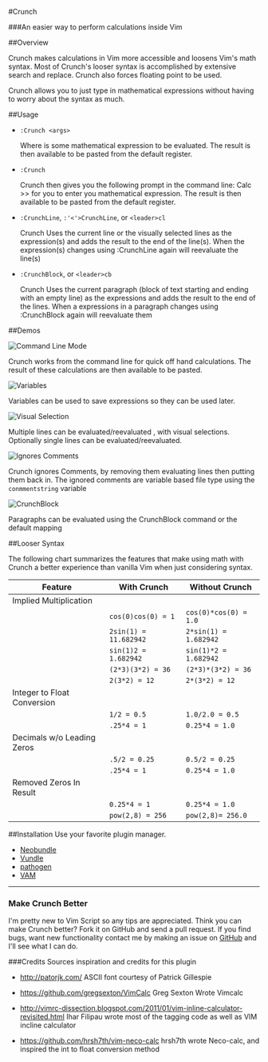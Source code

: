 #Crunch

###An easier way to perform calculations inside Vim

##Overview

Crunch makes calculations in Vim more accessible and loosens Vim's math syntax.
Most of Crunch's looser syntax is accomplished by extensive search and replace.
Crunch also forces floating point to be used. 

Crunch allows you to just type in mathematical expressions without having to
worry about the syntax as much.

##Usage
*   `:Crunch <args>`

    Where <args> is some mathematical expression to be evaluated. The result
    is then available to be pasted from the default register.

*  `:Crunch`

    Crunch then gives you the following prompt in the command line:
    Calc >>
    for you to enter you mathematical expression. The result is then available
    to be pasted from the default register.

*  `:CrunchLine`, `:'<'>CrunchLine`, or `<leader>cl`

    Crunch Uses the current line or the visually selected lines as the
    expression(s) and adds the result to the end of the line(s). When the
    expression(s) changes using :CrunchLine again will reevaluate the line(s)

*  `:CrunchBlock`, or `<leader>cb`

    Crunch Uses the current paragraph (block of text starting and ending with
    an empty line) as the expressions and adds the result to the end of the
    lines. When a expressions in a paragraph changes using :CrunchBlock again
    will reevaluate them

##Demos

![Command Line Mode](http://i.imgur.com/Fu0j3OE.gif) 

Crunch works from the command line for quick off hand calculations. The result
of these calculations are then available to be pasted.


![Variables](http://i.imgur.com/fZw0B4S.gif)

Variables can be used to save expressions so they can be used later.

![Visual Selection](http://i.imgur.com/U4pkM6d.gif) 

Multiple lines can be evaluated/reevaluated , with visual selections.
Optionally single lines can be evaluated/reevaluated.

![Ignores Comments](http://i.imgur.com/yu2xGWk.gif)

Crunch ignores Comments, by removing them evaluating lines then putting them
back in. The ignored comments are variable based file type using the
`conmmentstring` variable 

![CrunchBlock](http://i.imgur.com/i3IDNIR.gif) 

Paragraphs can be evaluated using the CrunchBlock command or the default
mapping 

##Looser Syntax

The following chart summarizes the features that make using math with Crunch a
better experience than vanilla Vim when just considering syntax. 

|       **Feature**         |    **With Crunch**      |  **Without Crunch** |
| ------------------------- | ---------------------   | ------------------- |
|Implied Multiplication     |                         |                     |
|                           |`cos(0)cos(0) = 1`       |`cos(0)*cos(0) = 1.0`|
|                           |`2sin(1) = 11.682942`    |`2*sin(1) = 1.682942`|
|                           |`sin(1)2 = 1.682942`     |`sin(1)*2 = 1.682942`|
|                           |`(2*3)(3*2) = 36`        |`(2*3)*(3*2) = 36`   |
|                           |`2(3*2) = 12`            |`2*(3*2) = 12`       |
|Integer to Float Conversion|                         |                     |
|                           |`1/2 = 0.5`              |`1.0/2.0 = 0.5`      |
|                           |`.25*4 = 1`              |`0.25*4 = 1.0`       |
|Decimals w/o Leading Zeros |                         |                     |
|                           |`.5/2 = 0.25`            |`0.5/2 = 0.25`       |
|                           |`.25*4 = 1`              |`0.25*4 = 1.0`       |
|Removed Zeros In Result    |                         |                     |
|                           |`0.25*4 = 1`             |`0.25*4 = 1.0`       |
|                           |`pow(2,8) = 256`         |`pow(2,8)= 256.0`    |
                                                                             
##Installation
Use your favorite plugin manager.
* [Neobundle](https://github.com/Shougo/neobundle.vim)
* [Vundle](https://github.com/gmarik/vundle)
* [pathogen](https://github.com/tpope/vim-pathogen)
* [VAM](https://github.com/MarcWeber/vim-addon-manager)

------------------------------------------------------------------------------

### Make Crunch Better
I'm pretty new to Vim Script so any tips are appreciated. Think you can make
Crunch better? Fork it on GitHub and send a pull request. If you find bugs,
want new functionality contact me by making an issue on
[GitHub](https://github.com/arecarn/crunch/issues) and I'll see what I can do. 

###Credits
Sources inspiration and credits for this plugin

- http://patorjk.com/
  ASCII font courtesy of Patrick Gillespie 

- https://github.com/gregsexton/VimCalc
  Greg Sexton Wrote Vimcalc

- http://vimrc-dissection.blogspot.com/2011/01/vim-inline-calculator-revisited.html
  Ihar Filipau wrote most of the tagging code as well as VIM incline
  calculator 

- https://github.com/hrsh7th/vim-neco-calc
  hrsh7th wrote Neco-calc, and inspired the int to float conversion method
